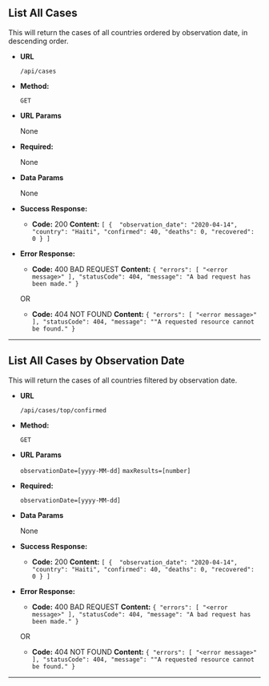 **List All Cases**
----
  This will return the cases of all countries ordered by observation date, in descending order.

* **URL**

  `/api/cases`

* **Method:**

  `GET`
  
*  **URL Params**

   None

*  **Required:**
 
   None

* **Data Params**

  None

* **Success Response:**

  * **Code:** 200
    **Content:** 
    `[
        {  "observation_date": "2020-04-14",
        "country": "Haiti",
        "confirmed": 40,
        "deaths": 0,
        "recovered": 0 }
     ]`
 
* **Error Response:**

  * **Code:** 400 BAD REQUEST
    **Content:** `{
    "errors": [
        "<error message>"
    ],
    "statusCode": 404,
    "message": "A bad request has been made."
}`

  OR

  * **Code:** 404 NOT FOUND
    **Content:** `{
    "errors": [
        "<error message>"
    ],
    "statusCode": 404,
    "message": ""A requested resource cannot be found."
}`
----

**List All Cases by Observation Date**
----
  This will return the cases of all countries filtered by observation date.

* **URL**

  `/api/cases/top/confirmed`

* **Method:**

  `GET`
  
* **URL Params**

  `observationDate=[yyyy-MM-dd]`
  `maxResults=[number]`

* **Required:**
 
  `observationDate=[yyyy-MM-dd]`

* **Data Params**

  None

* **Success Response:**

  * **Code:** 200
    **Content:** 
    `[
        {  "observation_date": "2020-04-14",
        "country": "Haiti",
        "confirmed": 40,
        "deaths": 0,
        "recovered": 0 }
     ]`
 
* **Error Response:**

  * **Code:** 400 BAD REQUEST
    **Content:** `{
    "errors": [
        "<error message>"
    ],
    "statusCode": 404,
    "message": "A bad request has been made."
}`

  OR

  * **Code:** 404 NOT FOUND
    **Content:** `{
    "errors": [
        "<error message>"
    ],
    "statusCode": 404,
    "message": ""A requested resource cannot be found."
}`
----